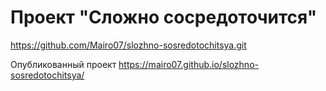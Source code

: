 # Проект "Сложно сосредоточится"
https://github.com/Mairo07/slozhno-sosredotochitsya.git

Опубликованный проект
https://mairo07.github.io/slozhno-sosredotochitsya/



